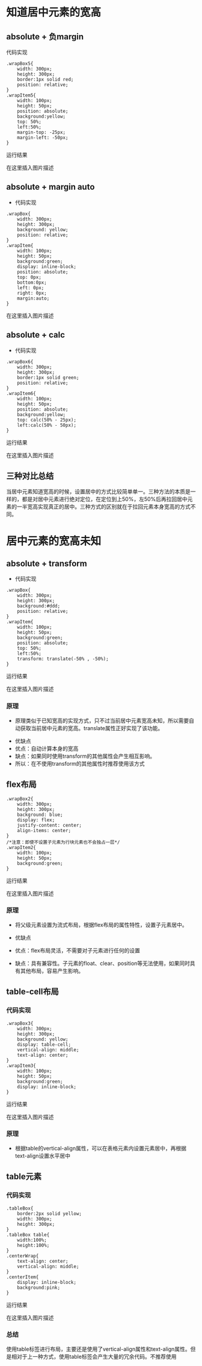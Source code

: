 

# 知道居中元素的宽高

## absolute + 负margin

代码实现

```
.wrapBox5{
    width: 300px;
    height: 300px;
    border:1px solid red;
    position: relative;
}
.wrapItem5{
    width: 100px;
    height: 50px;
    position: absolute;
    background:yellow;
    top: 50%;
    left:50%;
    margin-top: -25px;
    margin-left: -50px;
}

```

运行结果

在这里插入图片描述

## absolute + margin auto

* 代码实现

```
.wrapBox{
    width: 300px;
    height: 300px;
    background: yellow;
    position: relative;
}
.wrapItem{
    width: 100px;
    height: 50px;
    background:green;
    display: inline-block;
    position: absolute;
    top: 0px;
    bottom:0px;
    left: 0px;
    right: 0px;
    margin:auto;
}
```
在这里插入图片描述

## absolute + calc

* 代码实现

```
.wrapBox6{
    width: 300px;
    height: 300px;
    border:1px solid green;
    position: relative;
}
.wrapItem6{
    width: 100px;
    height: 50px;
    position: absolute;
    background:yellow;
    top: calc(50% - 25px);
    left:calc(50% - 50px);
}
```
运行结果

在这里插入图片描述

## 三种对比总结

当居中元素知道宽高的时候，设置居中的方式比较简单单一。三种方法的本质是一样的，都是对居中元素进行绝对定位，在定位到上50%，左50%后再拉回居中元素的一半宽高实现真正的居中。三种方式的区别就在于拉回元素本身宽高的方式不同。

# 居中元素的宽高未知

## absolute + transform

* 代码实现

```
.wrapBox{
    width: 300px;
    height: 300px;
    background:#ddd;
    position: relative;
}
.wrapItem{
    width: 100px;
    height: 50px;
    background:green;
    position: absolute;
    top: 50%;
    left:50%;
    transform: translate(-50% , -50%);
}
```
运行结果

在这里插入图片描述

### 原理

* 原理类似于已知宽高的实现方式，只不过当前居中元素宽高未知，所以需要自动获取当前居中元素的宽高。translate属性正好实现了该功能。

- 优缺点
- 优点：自动计算本身的宽高
- 缺点：如果同时使用transform的其他属性会产生相互影响。
- 所以：在不使用transform的其他属性时推荐使用该方式

## flex布局

```
.wrapBox2{
    width: 300px;
    height: 300px;
    background: blue;
    display: flex;
    justify-content: center;
    align-items: center;
}
/*注意：即使不设置子元素为行块元素也不会独占一层*/
.wrapItem2{
    width: 100px;
    height: 50px;
    background:green;
}
```
运行结果

在这里插入图片描述

### 原理

- 将父级元素设置为流式布局，根据flex布局的属性特性，设置子元素居中。

- 优缺点
- 优点：flex布局灵活，不需要对子元素进行任何的设置
- 缺点：具有兼容性。子元素的float、clear、position等无法使用，如果同时具有其他布局，容易产生影响。

## table-cell布局

### 代码实现

```
.wrapBox3{
    width: 300px;
    height: 300px;
    background: yellow;
    display: table-cell;
    vertical-align: middle;
    text-align: center;
}
.wrapItem3{
    width: 100px;
    height: 50px;
    background:green;
    display: inline-block;
}
```
运行结果

在这里插入图片描述

### 原理

- 根据table的vertical-align属性，可以在表格元素内设置元素居中，再根据text-align设置水平居中

## table元素

### 代码实现

```
.tableBox{
    border:2px solid yellow;
    width: 300px;
    height: 300px;
}
.tableBox table{
    width:100%;
    height:100%;
}
.centerWrap{
    text-align: center;
    vertical-align: middle;
}
.centerItem{
    display: inline-block;
    background:pink;
}
```
运行结果

在这里插入图片描述

### 总结

使用table标签进行布局，主要还是使用了vertical-align属性和text-align属性。但是相对于上一种方式，使用table标签会产生大量的冗余代码。不推荐使用